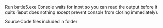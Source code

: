 Run battle5.exe
Console waits for input so you can read the output before it quits
(input does nothing except prevent console from closing immediately).

Source Code files included in folder